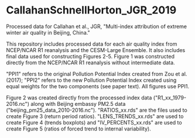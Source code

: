 # CallahanSchnellHorton_JGR_2019
Processed data for Callahan et al., JGR, "Multi-index attribution of extreme winter air quality in Beijing, China."

This repository includes processed data for each air quality index from NCEP/NCAR R1 reanalysis and the CESM-Large Ensemble. It also includes final data used for constructing Figures 2-5. Figure 1 was constructed directly from the NCEP/NCAR R1 reanalysis without intermediate data.

"PPI1" refers to the original Pollution Potential Index created from Zou et al. (2017); "PPI2" refers to the new Pollution Potential Index created using equal weights for the two components (see paper text). All figures use PPI1.

Figure 2 was created directly from the processed index data ("R1_xx_1979-2016.nc") along with Beijing embassy PM2.5 data ("beijing_pm25_data_2010-2016.nc"). "RATIOS_xx.rds" are the files used to create Figure 3 (return period ratios). "LENS_TRENDS_xx.rds" are used to create Figure 4 (trends boxplots) and "IV_PERCENTS_xx.rds" are used to create Figure 5 (ratios of forced trend to internal variability).
